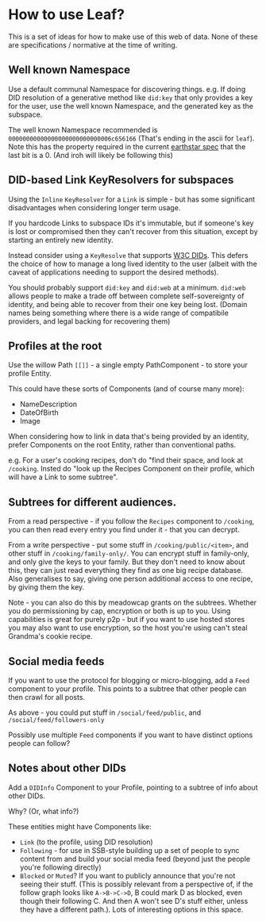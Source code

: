 # How to use Leaf?

This is a set of ideas for how to make use of this web of data. None of these are specifications / normative at the time of writing.

## Well known Namespace

Use a default communal Namespace for discovering things. e.g. If doing DID resolution of a generative method like `did:key` that only provides a key for the user, use the well known Namespace, and the generated key as the subspace.

The well known Namespace recommended is `00000000000000000000000000006c656166` (That's ending in the ascii for `leaf`).
Note this has the property required in the current [earthstar spec](https://github.com/earthstar-project/earthstar/blob/willow/src/identifiers/share.ts#L165-L167) that the last bit is a 0. (And iroh will likely be following this)

## DID-based Link KeyResolvers for subspaces

Using the `Inline` `KeyResolver` for a `Link` is simple - but has some significant disadvantages when considering longer term usage.

If you hardcode Links to subspace IDs it's immutable, but if someone's key is lost or compromised then they can't recover from this situation, except by starting an entirely new identity.

Instead consider using a `KeyResolve` that supports [W3C DIDs](https://www.w3.org/TR/did-core/). This defers the choice of how to manage a long lived identity to the user (albeit with the caveat of applications needing to support the desired methods).

You should probably support `did:key` and `did:web` at a minimum. `did:web` allows people to make a trade off between complete self-sovereignty of identity, and being able to recover from their one key being lost. (Domain names being something where there is a wide range of compatibile providers, and legal backing for recovering them)

## Profiles at the root

Use the willow Path `[[]]` - a single empty PathComponent - to store your profile Entity.

This could have these sorts of Components (and of course many more):
- NameDescription
- DateOfBirth
- Image

When considering how to link in data that's being provided by an identity, prefer Components on the root Entity, rather than conventional paths.

e.g. For a user's cooking recipes, don't do "find their space, and look at `/cooking`. Insted do "look up the Recipes Component on their profile, which will have a Link to some subtree".

## Subtrees for different audiences.

From a read perspective - if you follow the `Recipes` component to `/cooking`, you can then read every entry you find under it - that you can decrypt.

From a write perspective - put some stuff in `/cooking/public/<item>`, and other stuff in `/cooking/family-only/`. You can encrypt stuff in family-only, and only give the keys to your family. But they don't need to know about this, they can just read everything they find as one big recipe database.
Also generalises to say, giving one person additional access to one recipe, by giving them the key.

Note - you can also do this by meadowcap grants on the subtrees. Whether you do permissioning by cap, encryption or both is up to you. Using capabilities is great for purely p2p - but if you want to use hosted stores you may also want to use encryption, so the host you're using can't steal Grandma's cookie recipe.

## Social media feeds

If you want to use the protocol for blogging or micro-blogging, add a `Feed` component to your profile. This points to a subtree that other people can then crawl for all posts.

As above - you could put stuff in `/social/feed/public`, and `/social/feed/followers-only`

Possibly use multiple `Feed` components if you want to have distinct options people can follow?

## Notes about other DIDs

Add a `DIDInfo` Component to your Profile, pointing to a subtree of info about other DIDs.

Why? (Or, what info?)

These entities might have Components like:
- `Link` (to the profile, using DID resolution)
- `Following` - for use in SSB-style building up a set of people to sync content from and build your social media feed (beyond just the people you're following directly)
- `Blocked` or `Muted`? If you want to publicly announce that you're not seeing their stuff. (This is possibly relevant from a perspective of, if the follow graph looks like `A->B->C->D`, B could mark D as blocked, even though their following C. And then A won't see D's stuff either, unless they have a different path.). Lots of interesting options in this space.
